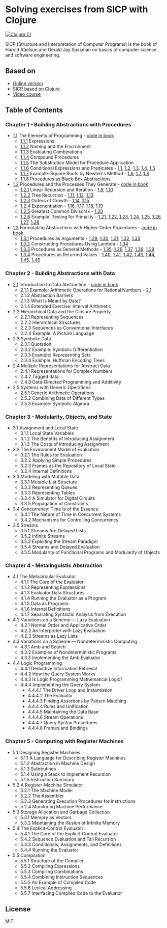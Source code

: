 # Solving exercises from SICP with Clojure

[![Clojure CI](https://github.com/SmetDenis/Clojure-Sicp/actions/workflows/main.yml/badge.svg?branch=main)](https://github.com/SmetDenis/Clojure-Sicp/actions/workflows/main.yml)

SICP (Structure and Interpretation of Computer Programs) is the book of Harold Abelson and Gerald
Jay Sussman on basics of computer science and software engineering.

## Based on

* [Online version](https://sarabander.github.io/sicp/)
* [SICP based on Clojure](https://www.sicpdistilled.com/)
* [Video course](https://ocw.mit.edu/courses/6-001-structure-and-interpretation-of-computer-programs-spring-2005/)

## Table of Contents

### Chapter 1 - Building Abstractions with Procedures

* [1.1](https://sarabander.github.io/sicp/html/Chapter-1.xhtml#Chapter-1) The Elements of Programming - [code in book](src/sicp/chapter_1/part_1/book_1_1.clj)
  * [1.1.1](https://sarabander.github.io/sicp/html/1_002e1.xhtml#g_t1_002e1_002e1) Expressions
  * [1.1.2](https://sarabander.github.io/sicp/html/1_002e1.xhtml#g_t1_002e1_002e2) Naming and the Environment
  * [1.1.3](https://sarabander.github.io/sicp/html/1_002e1.xhtml#g_t1_002e1_002e3) Evaluating Combinations
  * [1.1.4](https://sarabander.github.io/sicp/html/1_002e1.xhtml#g_t1_002e1_002e4) Compound Procedures
  * [1.1.5](https://sarabander.github.io/sicp/html/1_002e1.xhtml#g_t1_002e1_002e5) The Substitution Model for Procedure Application
  * [1.1.6](https://sarabander.github.io/sicp/html/1_002e1.xhtml#g_t1_002e1_002e6) Conditional Expressions and Predicates - [1.1](src/sicp/chapter_1/part_1/ex_1_1.clj), [1.2](src/sicp/chapter_1/part_1/ex_1_2.clj), [1.3](src/sicp/chapter_1/part_1/ex_1_3.clj), [1.4](src/sicp/chapter_1/part_1/ex_1_4.clj), [1.5](src/sicp/chapter_1/part_1/ex_1_5.clj)
  * [1.1.7](https://sarabander.github.io/sicp/html/1_002e1.xhtml#g_t1_002e1_002e7) Example: Square Roots by Newton's Method - [1.6](src/sicp/chapter_1/part_1/ex_1_6.clj), [1.7](src/sicp/chapter_1/part_1/ex_1_7.clj), [1.8](src/sicp/chapter_1/part_1/ex_1_8.clj)
  * [1.1.8](https://sarabander.github.io/sicp/html/1_002e1.xhtml#g_t1_002e1_002e8) Procedures as Black-Box Abstractions
* [1.2](https://sarabander.github.io/sicp/html/1_002e2.xhtml#g_t1_002e2) Procedures and the Processes They Generate - [code in book](src/sicp/chapter_1/part_2/book_1_2.clj)
  * [1.2.1](https://sarabander.github.io/sicp/html/1_002e2.xhtml#g_t1_002e2_002e1) Linear Recursion and Iteration - [1.9](src/sicp/chapter_1/part_2/ex_1_09.clj), [1.10](src/sicp/chapter_1/part_2/ex_1_10.clj)
  * [1.2.2](https://sarabander.github.io/sicp/html/1_002e2.xhtml#g_t1_002e2_002e2) Tree Recursion - [1.11](src/sicp/chapter_1/part_2/ex_1_11.clj), [1.12](src/sicp/chapter_1/part_2/ex_1_12.clj), [1.13](src/sicp/chapter_1/part_2/ex_1_13.clj)
  * [1.2.3](https://sarabander.github.io/sicp/html/1_002e2.xhtml#g_t1_002e2_002e3) Orders of Growth - [1.14](src/sicp/chapter_1/part_2/ex_1_14.clj), [1.15](src/sicp/chapter_1/part_2/ex_1_15.clj)
  * [1.2.4](https://sarabander.github.io/sicp/html/1_002e2.xhtml#g_t1_002e2_002e4) Exponentiation - [1.16](src/sicp/chapter_1/part_2/ex_1_16.clj), [1.17](src/sicp/chapter_1/part_2/ex_1_17.clj), [1.18](src/sicp/chapter_1/part_2/ex_1_18.clj), [1.19](src/sicp/chapter_1/part_2/ex_1_19.clj)
  * [1.2.5](https://sarabander.github.io/sicp/html/1_002e2.xhtml#g_t1_002e2_002e4) Greatest Common Divisorsx - [1.20](src/sicp/chapter_1/part_2/ex_1_20.clj)
  * [1.2.6](https://sarabander.github.io/sicp/html/1_002e2.xhtml#g_t1_002e2_002e6) Example: Testing for Primality - [1.21](src/sicp/chapter_1/part_2/ex_1_21.clj), [1.22](src/sicp/chapter_1/part_2/ex_1_22.clj), [1.23](src/sicp/chapter_1/part_2/ex_1_23.clj), [1.24](src/sicp/chapter_1/part_2/ex_1_24.clj), [1.25](src/sicp/chapter_1/part_2/ex_1_25.clj), [1.26](src/sicp/chapter_1/part_2/ex_1_26.clj), [1.27](src/sicp/chapter_1/part_2/ex_1_27.clj), [1.28](src/sicp/chapter_1/part_2/ex_1_28.clj)
* [1.3](https://sarabander.github.io/sicp/html/1_002e3.xhtml#g_t1_002e3) Formulating Abstractions with Higher-Order Procedures - [code in book](src/sicp/chapter_1/part_3/book_1_3.clj)
  * [1.3.1](https://sarabander.github.io/sicp/html/1_002e3.xhtml#g_t1_002e3_002e1) Procedures as Arguments - [1.29](src/sicp/chapter_1/part_3/ex_1_29.clj), [1.30](src/sicp/chapter_1/part_3/ex_1_30.clj), [1.31](src/sicp/chapter_1/part_3/ex_1_31.clj), [1.32](src/sicp/chapter_1/part_3/ex_1_32.clj), [1.33](src/sicp/chapter_1/part_3/ex_1_33.clj)
  * [1.3.2](https://sarabander.github.io/sicp/html/1_002e3.xhtml#g_t1_002e3_002e2) Constructing Procedures Using Lambda - [1.34](src/sicp/chapter_1/part_3/ex_1_34.clj)
  * [1.3.3](https://sarabander.github.io/sicp/html/1_002e3.xhtml#g_t1_002e3_002e3) Procedures as General Methods - [1.35](src/sicp/chapter_1/part_3/ex_1_35.clj), [1.36](src/sicp/chapter_1/part_3/ex_1_36.clj), [1.37](src/sicp/chapter_1/part_3/ex_1_37.clj), [1.38](src/sicp/chapter_1/part_3/ex_1_38.clj), [1.39](src/sicp/chapter_1/part_3/ex_1_39.clj)
  * [1.3.4](https://sarabander.github.io/sicp/html/1_002e3.xhtml#g_t1_002e3_002e4) Procedures as Returned Values - [1.40](src/sicp/chapter_1/part_3/ex_1_40.clj), [1.41](src/sicp/chapter_1/part_3/ex_1_41.clj), [1.42](src/sicp/chapter_1/part_3/ex_1_42.clj), [1.43](src/sicp/chapter_1/part_3/ex_1_43.clj), [1.44](src/sicp/chapter_1/part_3/ex_1_44.clj), [1.45](src/sicp/chapter_1/part_3/ex_1_45.clj), [1.46](src/sicp/chapter_1/part_3/ex_1_46.clj)

### Chapter 2 - Building Abstractions with Data

* [2.1](https://sarabander.github.io/sicp/html/Chapter-2.xhtml#Chapter-2) Introduction to Data Abstraction - [code in book](src/sicp/chapter_2/part_1/book_2_1.clj)
  * [2.1.1](https://sarabander.github.io/sicp/html/2_002e1.xhtml#g_t2_002e1) Example: Arithmetic Operations for Rational Numbers  - [2.1](src/sicp/chapter_2/part_1/ex_2_01.clj)
  * 2.1.2 Abstraction Barriers
  * 2.1.3 What Is Meant by Data?
  * 2.1.4 Extended Exercise: Interval Arithmetic
* 2.2 Hierarchical Data and the Closure Property
  * 2.2.1 Representing Sequences
  * 2.2.2 Hierarchical Structures
  * 2.2.3 Sequences as Conventional Interfaces
  * 2.2.4 Example: A Picture Language
* 2.3 Symbolic Data
  * 2.3.1 Quotation
  * 2.3.2 Example: Symbolic Differentiation
  * 2.3.3 Example: Representing Sets
  * 2.3.4 Example: Huffman Encoding Trees
* 2.4 Multiple Representations for Abstract Data
  * 2.4.1 Representations for Complex Numbers
  * 2.4.2 Tagged data
  * 2.4.3 Data-Directed Programming and Additivity
* 2.5 Systems with Generic Operations
  * 2.5.1 Generic Arithmetic Operations
  * 2.5.2 Combining Data of Different Types
  * 2.5.3 Example: Symbolic Algebra

### Chapter 3 - Modularity, Objects, and State

* 3.1 Assignment and Local State
  * 3.1.1 Local State Variables
  * 3.1.2 The Benefits of Introducing Assignment
  * 3.1.3 The Costs of Introducing Assignment
* 3.2 The Environment Model of Evaluation
  * 3.2.1 The Rules for Evaluation
  * 3.2.2 Applying Simple Procedures
  * 3.2.3 Frames as the Repository of Local State
  * 3.2.4 Internal Definitions
* 3.3 Modeling with Mutable Data
  * 3.3.1 Mutable List Structure
  * 3.3.2 Representing Queues
  * 3.3.3 Representing Tables
  * 3.3.4 A Simulator for Digital Circuits
  * 3.3.5 Propagation of Constraints
* 3.4 Concurrency: Time Is of the Essence
  * 3.4.1 The Nature of Time in Concurrent Systems
  * 3.4.2 Mechanisms for Controlling Concurrency
* 3.5 Streams
  * 3.5.1 Streams Are Delayed Lists
  * 3.5.2 Infinite Streams
  * 3.5.3 Exploiting the Stream Paradigm
  * 3.5.4 Streams and Delayed Evaluation
  * 3.5.5 Modularity of Functional Programs and Modularity of Objects

### Chapter 4 - Metalinguistic Abstraction

* 4.1 The Metacircular Evaluator
  * 4.1.1 The Core of the Evaluator
  * 4.1.2 Representing Expressions
  * 4.1.3 Evaluator Data Structures
  * 4.1.4 Running the Evaluator as a Program
  * 4.1.5 Data as Programs
  * 4.1.6 Internal Definitions
  * 4.1.7 Separating Syntactic Analysis from Execution
* 4.2 Variations on a Scheme — Lazy Evaluation
  * 4.2.1 Normal Order and Applicative Order
  * 4.2.2 An Interpreter with Lazy Evaluation
  * 4.2.3 Streams as Lazy Lists
* 4.3 Variations on a Scheme — Nondeterministic Computing
  * 4.3.1 Amb and Search
  * 4.3.2 Examples of Nondeterministic Programs
  * 4.3.3 Implementing the Amb Evaluator
* 4.4 Logic Programming
  * 4.4.1 Deductive Information Retrieval
  * 4.4.2 How the Query System Works
  * 4.4.3 Is Logic Programming Mathematical Logic?
  * 4.4.4 Implementing the Query System
    * 4.4.4.1 The Driver Loop and Instantiation
    * 4.4.4.2 The Evaluator
    * 4.4.4.3 Finding Assertions by Pattern Matching
    * 4.4.4.4 Rules and Unification
    * 4.4.4.5 Maintaining the Data Base
    * 4.4.4.6 Stream Operations
    * 4.4.4.7 Query Syntax Procedures
    * 4.4.4.8 Frames and Bindings

### Chapter 5 - Computing with Register Machines

* 5.1 Designing Register Machines
  * 5.1.1 A Language for Describing Register Machines
  * 5.1.2 Abstraction in Machine Design
  * 5.1.3 Subroutines
  * 5.1.4 Using a Stack to Implement Recursion
  * 5.1.5 Instruction Summary
* 5.2 A Register-Machine Simulator
  * 5.2.1 The Machine Model
  * 5.2.2 The Assembler
  * 5.2.3 Generating Execution Procedures for Instructions
  * 5.2.4 Monitoring Machine Performance
* 5.3 Storage Allocation and Garbage Collection
  * 5.3.1 Memory as Vectors
  * 5.3.2 Maintaining the Illusion of Infinite Memory
* 5.4 The Explicit-Control Evaluator
  * 5.4.1 The Core of the Explicit-Control Evaluator
  * 5.4.2 Sequence Evaluation and Tail Recursion
  * 5.4.3 Conditionals, Assignments, and Definitions
  * 5.4.4 Running the Evaluator
* 5.5 Compilation
  * 5.5.1 Structure of the Compiler
  * 5.5.2 Compiling Expressions
  * 5.5.3 Compiling Combinations
  * 5.5.4 Combining Instruction Sequences
  * 5.5.5 An Example of Compiled Code
  * 5.5.6 Lexical Addressing
  * 5.5.7 Interfacing Compiled Code to the Evaluator

## License

MIT
